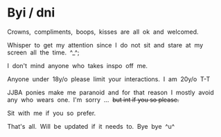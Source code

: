 # Byi / dni

Crowns, ͏ ͏compliments, ͏ ͏boops, ͏ ͏kisses ͏ ͏are ͏ ͏all ͏ ͏ok ͏ ͏and ͏ ͏welcomed.

Whisper ͏ ͏to ͏ ͏get ͏ ͏my ͏ ͏attention ͏ ͏since ͏ ͏I ͏ ͏do ͏ ͏not ͏ ͏sit ͏ ͏and ͏ ͏stare ͏ ͏at ͏ ͏my ͏ ͏screen ͏ ͏all ͏ ͏the ͏ ͏time. ͏ ͏^_^;

I ͏ ͏don't ͏ ͏mind ͏ ͏anyone ͏ ͏who ͏ ͏takes ͏ ͏inspo ͏ ͏off ͏ ͏me. ͏ ͏

Anyone ͏ ͏under ͏ ͏18y/o ͏ ͏please ͏ ͏limit ͏ ͏your ͏ ͏interactions. ͏ ͏I ͏ ͏am ͏ ͏20y/o ͏ ͏T-T

JJBA ͏ ͏ponies ͏ ͏make ͏ ͏me ͏ ͏paranoid ͏ ͏and ͏ ͏for ͏ ͏that ͏ ͏reason ͏ ͏I ͏ ͏mostly ͏ ͏avoid ͏ ͏any ͏ ͏who ͏ ͏wears ͏ ͏one. ͏ ͏I'm ͏ ͏sorry ͏ ͏... ͏ ͏~~but int if you so please.~~

Sit ͏ ͏with ͏ ͏me ͏ ͏if ͏ ͏you ͏ ͏so ͏ ͏prefer. ͏

That's ͏ ͏all. ͏ ͏Will ͏ ͏be ͏ ͏updated ͏ ͏if ͏ ͏it ͏ ͏needs ͏ ͏to. ͏ ͏Bye ͏ ͏bye ͏ ͏^u^

